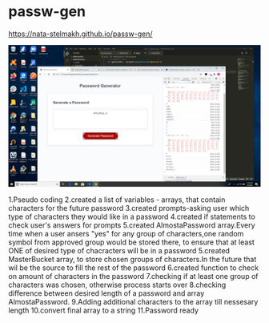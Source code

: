 # passw-gen
https://nata-stelmakh.github.io/passw-gen/

![](Screenshot%20(81).png)


1.Pseudo coding
2.created a list of variables - arrays, that contain characters for the future password
3.created prompts-asking user which type of characters they would like in a password
4.created if statements to check user's answers for prompts
5.created AlmostaPassword array.Every time when a user ansers "yes" for any group of characters,one random symbol from approved group would be stored there, to ensure that at least ONE of desired type of chacracters will be in a password
5.created MasterBucket array, to store chosen groups of characters.In the future that wil be the source to fill the rest of the password 
6.created function to check on amount of characters in the password
7.checking if at least one group of characters was chosen, otherwise process starts over
8.checking difference between desired length of a password and array AlmostaPassword.
9.Adding additional characters to the array till nessesary length
10.convert final array to a string
11.Password ready

